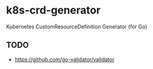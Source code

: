 # k8s-crd-generator

Kubernetes CustomResourceDefinition Generator (for Go)

## TODO

- <https://github.com/go-validator/validator>
